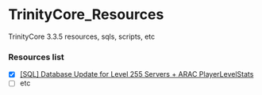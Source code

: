 # TrinityCore_Resources
TrinityCore 3.3.5 resources, sqls, scripts, etc

### Resources list

- [x] [[SQL] Database Update for Level 255 Servers + ARAC PlayerLevelStats](https://github.com/SuperDevRealm/TrinityCore_Resources/tree/master/lvl%20255%20database%20update)
- [ ] etc
